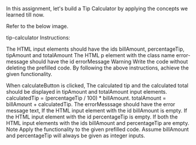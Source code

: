 In this assignment, let's build a Tip Calculator by applying the concepts we learned till now.

Refer to the below image.

tip-calculator
Instructions:

The HTML input elements should have the ids billAmount, percentageTip, tipAmount and totalAmount
The HTML p element with the class name error-message should have the id errorMessage
Warning
Write the code without deleting the prefilled code.
By following the above instructions, achieve the given functionality.

When calculateButton is clicked,
The calculated tip and the calculated total should be displayed in tipAmount and totalAmount input elements.
calculatedTip = (percentageTip / 100) * billAmount.
totalAmount = billAmount + calculatedTip.
The errorMesssage should have the error message text,
If the HTML input element with the id billAmount is empty.
If the HTML input element with the id percentageTip is empty.
If both the HTML input elements with the ids billAmount and percentageTip are empty.
Note
Apply the functionality to the given prefilled code.
Assume billAmount and percentageTip will always be given as integer inputs.
